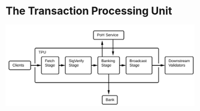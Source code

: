 # The Transaction Processing Unit

<img alt="TPU Block Diagram" src=".gitbook/assets/tpu.svg" class="center"/>
